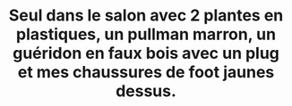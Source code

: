 ---
published: true
title: 'Seul dans le salon avec 2 plantes en plastiques, un pullman marron, un guéridon en faux bois avec un plug et mes chaussures de foot jaunes dessus.'
collection: ailleurs
release_date: '2015-01-19 00:00:00'
image:
    user/pages/01.Emissions/ailleurs-80/ouiedire_ailleurs-80_cover-1.png: { name: ouiedire_ailleurs-80_cover-1.png, type: image/png, size: 153600, path: user/pages/01.Emissions/ailleurs-80/ouiedire_ailleurs-80_cover-1.png }
number: '80'
slug: ailleurs-80
taxonomy:
    dj: 'Wurstbrücke Povera Blenno'
    artist: ['African headcharge', 'Blenno die Wurstbrücke', 'Blenno die wurstbrucke/anton mobin/emanuel rebus/Harold Shellinx', 'Brigite Fontaine', 'Cabaret voltaire', 'Comte de Lautreamont /Les chants de Maldoror', 'Diane labrosse / Ikue Mori / Martin Tetreault / Magneticum', 'Enrico Macias', 'Epa+eric Copland', Geez´n´gosh, 'Guido Moebius asper2', 'Hanayo/ console isdn', 'Michel Banina/Hannes vennick', Muslimgauze, 'Muttamassik /fathy salama', Phaenomenum, 'Reiner Laricolais', Sensationnal, 'Serge comte', Shellinx, 'Staalplaat sound system', 'Streamer Pilot vs burham Öçal', Teletubies, 'The user', Tunning, Vigen, Zavoloka, carcass, hijras, ivg, macro-woeb, 'mikhael karakis', sagan, 'she will be beautiful']
playlists:
    - { title: null, tracks: [{ timecode: '00:00:00', artists: ['Reiner Laricolais'], title: '5# 6# 7#' }, { timecode: '00:00:00', artists: [Geez´n´gosh], title: 'sing your children' }, { timecode: '00:00:00', artists: ['Epa+eric Copland'], title: 'hermaphrodite 5#' }, { timecode: '00:00:00', artists: ['Diane labrosse / Ikue Mori / Martin Tetreault / Magneticum'], title: '' }, { timecode: '00:00:00', artists: [Phaenomenum], title: '' }, { timecode: '00:00:00', artists: ['Staalplaat sound system'], title: 'opus 2' }, { timecode: '00:00:00', artists: ['Blenno die Wurstbrücke'], title: 'x 10 titres' }, { timecode: '00:00:00', artists: [hijras], title: 'musique de travesties Inde' }, { timecode: '00:00:00', artists: [Vigen], title: nasim }, { timecode: '00:00:00', artists: ['mikhael karakis'], title: 'love song' }, { timecode: '00:00:00', artists: [Muslimgauze], title: '' }, { timecode: '00:00:00', artists: ['Streamer Pilot vs burham Öçal'], title: karabiber }, { timecode: '00:00:00', artists: [Zavoloka], title: inhale }, { timecode: '00:00:00', artists: [carcass], title: eyesokets }, { timecode: '00:00:00', artists: ['African headcharge'], title: 'stone charge' }, { timecode: '00:00:00', artists: ['Hanayo/ console isdn'], title: '' }, { timecode: '00:00:00', artists: ['Michel Banina/Hannes vennick'], title: 'Bobby shuffle' }, { timecode: '00:00:00', artists: [ivg], title: frustré }, { timecode: '00:00:00', artists: [Teletubies], title: 'bump a daisy' }, { timecode: '00:00:00', artists: ['Enrico Macias'], title: 'le mendient de l´amour' }, { timecode: '00:00:00', artists: [Tunning], title: 'white liqueur' }, { timecode: '00:00:00', artists: [sagan], title: 'fugüestate comic' }, { timecode: '00:00:00', artists: ['Serge comte'], title: 'le pachidermiste' }, { timecode: '00:00:00', artists: ['she will be beautiful'], title: 'nomad 009' }, { timecode: '00:00:00', artists: [macro-woeb], title: biomagic }, { timecode: '00:00:00', artists: ['Blenno die wurstbrucke/anton mobin/emanuel rebus/Harold Shellinx'], title: 'field recording dans ta cave' }, { timecode: '00:00:00', artists: [Shellinx], title: 'field recording dans ta cave' }, { timecode: '00:00:00', artists: ['Muttamassik /fathy salama'], title: 'mashy el hal' }, { timecode: '00:00:00', artists: ['Guido Moebius asper2'], title: 'last train to erfstadt' }, { timecode: '00:00:00', artists: ['The user'], title: (white) }, { timecode: '00:00:00', artists: ['Brigite Fontaine'], title: 'le nougat' }, { timecode: '00:00:00', artists: ['Cabaret voltaire'], title: 'nag nag nag (remix akufen) (reremix blenno)' }, { timecode: '00:00:00', artists: [Sensationnal], title: 'trick marke' }, { timecode: '00:00:00', artists: ['Comte de Lautreamont /Les chants de Maldoror'], title: '' }] }
presentation: 'Seul dans le salon avec 2 plantes en plastiques, un pullman marron, un guéridon en faux bois avec un plug et mes chaussures de foot jaunes dessus.'
image_hd:
    user/pages/01.Emissions/ailleurs-80/ouiedire_ailleurs-80_cover_hd.png: { name: ouiedire_ailleurs-80_cover_hd.png, type: image/png, size: 1769546, path: user/pages/01.Emissions/ailleurs-80/ouiedire_ailleurs-80_cover_hd.png }

---